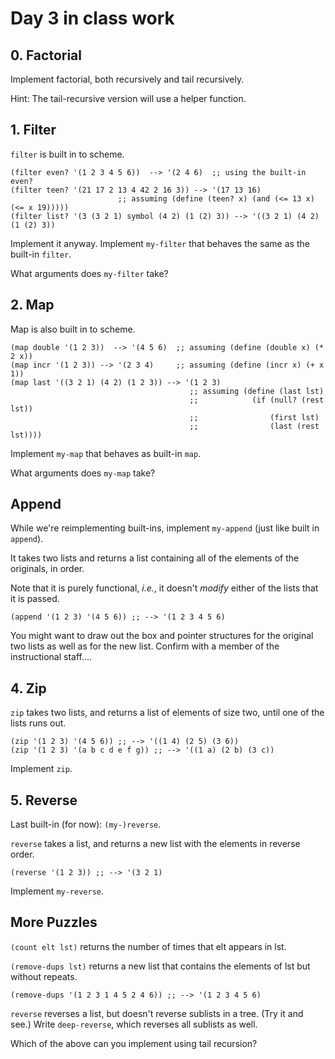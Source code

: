 # Day 3 in class work

## 0. Factorial

Implement factorial, both recursively and tail recursively.

Hint:  The tail-recursive version will use a helper function.


## 1.  Filter

`filter` is built in to scheme.

	(filter even? '(1 2 3 4 5 6))  --> '(2 4 6)  ;; using the built-in even?
	(filter teen? '(21 17 2 13 4 42 2 16 3)) --> '(17 13 16)
	                        ;; assuming (define (teen? x) (and (<= 13 x) (<= x 19)))))
	(filter list? '(3 (3 2 1) symbol (4 2) (1 (2) 3)) --> '((3 2 1) (4 2) (1 (2) 3))

Implement it anyway.  Implement `my-filter` that behaves the same as the built-in `filter`.

What arguments does `my-filter` take?


## 2.  Map

Map is also built in to scheme.

	(map double '(1 2 3))  --> '(4 5 6)  ;; assuming (define (double x) (* 2 x))
	(map incr '(1 2 3)) --> '(2 3 4)     ;; assuming (define (incr x) (+ x 1))
	(map last '((3 2 1) (4 2) (1 2 3)) --> '(1 2 3)
	                                        ;; assuming (define (last lst)
	                                        ;;            (if (null? (rest lst))
	                                        ;;                (first lst)
	                                        ;;                (last (rest lst))))

Implement `my-map` that behaves as built-in `map`.

What arguments does `my-map` take?


## Append
While we're reimplementing built-ins, implement `my-append` (just like built in `append`).

It takes two lists and returns a list containing all of the elements of the originals, in order.

Note that it is purely functional, *i.e.*, it doesn't *modify* either of the lists that it is passed.

	(append '(1 2 3) '(4 5 6)) ;; --> '(1 2 3 4 5 6)

You might want to draw out the box and pointer structures for the original two lists
as well as for the new list.  Confirm with a member of the instructional staff.…


## 4. Zip

`zip` takes two lists, and returns a list of elements of size two, until one of the lists runs out.

	(zip '(1 2 3) '(4 5 6)) ;; --> '((1 4) (2 5) (3 6))
	(zip '(1 2 3) '(a b c d e f g)) ;; --> '((1 a) (2 b) (3 c))

Implement `zip`.


## 5. Reverse

Last built-in (for now):  `(my-)reverse`.

`reverse` takes a list, and returns a new list with the elements in reverse order.

	(reverse '(1 2 3)) ;; --> '(3 2 1)

Implement `my-reverse`.

## More Puzzles

`(count elt lst)` returns the number of times that elt appears in lst.

`(remove-dups lst)` returns a new list that contains the elements of lst but without repeats.

`(remove-dups '(1 2 3 1 4 5 2 4 6)) ;; --> '(1 2 3 4 5 6)`

`reverse` reverses a list, but doesn't reverse sublists in a tree.  (Try it and see.)
Write `deep-reverse`, which reverses all sublists as well.

Which of the above can you implement using tail recursion?
